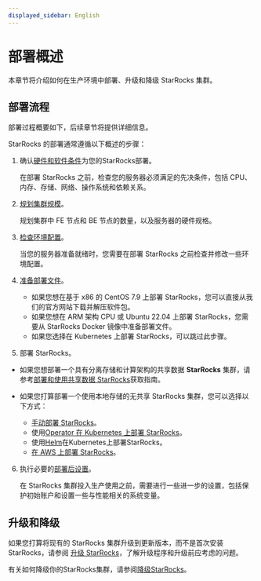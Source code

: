 ```yaml
---
displayed_sidebar: English
---
```


# 部署概述

本章节将介绍如何在生产环境中部署、升级和降级 StarRocks 集群。

## 部署流程

部署过程概要如下，后续章节将提供详细信息。

StarRocks 的部署通常遵循以下概述的步骤：

1. 确认[硬件和软件条件](../deployment/deployment_prerequisites.md)为您的StarRocks部署。

   在部署 StarRocks 之前，检查您的服务器必须满足的先决条件，包括 CPU、内存、存储、网络、操作系统和依赖关系。

2. [规划集群规模](../deployment/plan_cluster.md)。

   规划集群中 FE 节点和 BE 节点的数量，以及服务器的硬件规格。

3. [检查环境配置](../deployment/environment_configurations.md)。

   当您的服务器准备就绪时，您需要在部署 StarRocks 之前检查并修改一些环境配置。

4. [准备部署文件](../deployment/prepare_deployment_files.md)。

   - 如果您想在基于 x86 的 CentOS 7.9 上部署 StarRocks，您可以直接从我们的官方网站下载并解压软件包。
   - 如果您想在 ARM 架构 CPU 或 Ubuntu 22.04 上部署 StarRocks，您需要从 StarRocks Docker 镜像中准备部署文件。
   - 如果您选择在 Kubernetes 上部署 StarRocks，可以跳过此步骤。

5. 部署 StarRocks。

-    如果您想部署一个具有分离存储和计算架构的共享数据 **StarRocks** 集群，请参考[部署和使用共享数据 StarRocks](../deployment/shared_data/s3.md)获取指南。
-    如果您打算部署一个使用本地存储的无共享 StarRocks 集群，您可以选择以下方式：

     - [手动部署 StarRocks](../deployment/deploy_manually.md)。
     - 使用[Operator 在 Kubernetes 上部署 StarRocks](../deployment/sr_operator.md)。
     - 使用[Helm](../deployment/helm.md)在Kubernetes上部署StarRocks。
     - [在 AWS 上部署 StarRocks](../deployment/starrocks_on_aws.md)。

6. 执行必要的[部署后设置](../deployment/post_deployment_setup.md)。

   在 StarRocks 集群投入生产使用之前，需要进行一些进一步的设置，包括保护初始账户和设置一些与性能相关的系统变量。

## 升级和降级

如果您打算将现有的 StarRocks 集群升级到更新版本，而不是首次安装 StarRocks，请参阅 [升级 StarRocks](../deployment/upgrade.md)，了解升级程序和升级前应考虑的问题。

有关如何降级你的StarRocks集群，请参阅[降级StarRocks](../deployment/downgrade.md)。

